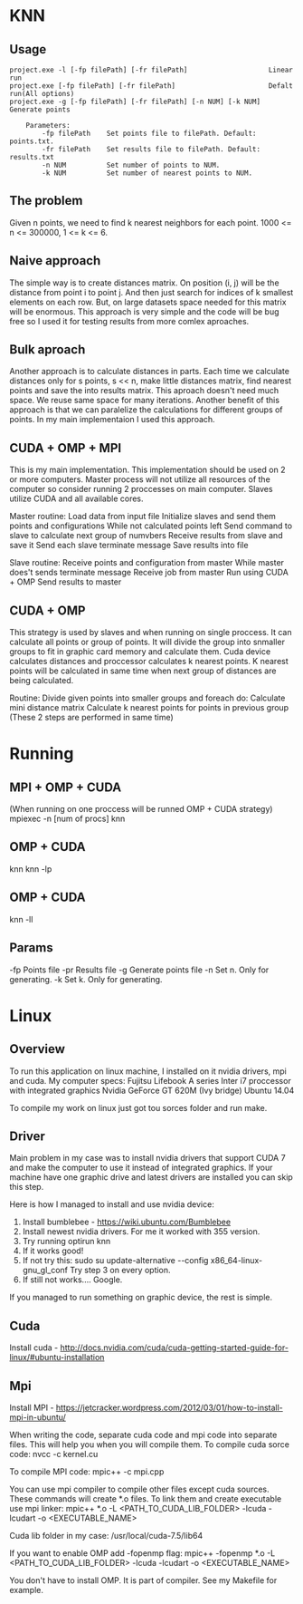 # KNN

## Usage

``` 
project.exe -l [-fp filePath] [-fr filePath]                    Linear run
project.exe [-fp filePath] [-fr filePath]                       Defalt run(All options)
project.exe -g [-fp filePath] [-fr filePath] [-n NUM] [-k NUM]  Generate points

    Parameters:
        -fp filePath    Set points file to filePath. Default: points.txt.
        -fr filePath    Set results file to filePath. Default: results.txt
        -n NUM          Set number of points to NUM.
        -k NUM          Set number of nearest points to NUM.
```

##  The problem
Given n points, we need to find k nearest neighbors for each point. 1000 <= n <= 300000, 1 <= k <= 6.

## Naive approach
The simple way is to create distances matrix. 
On position (i, j) will be the distance from point i to point j.
And then just search for indices of k smallest elements on each row.
But, on large datasets space needed for this matrix will be enormous.
This approach is very simple and the code will be bug free so I used it for testing results from more comlex aproaches.

## Bulk aproach
Another approach is to calculate distances in parts. Each time we calculate distances only for s points, s << n, make little distances matrix, find nearest points and save the into results matrix.
This aproach doesn't need much space. We reuse same space for many iterations. Another benefit of this approach is that we can paralelize the calculations for different groups of points.
In my main implementaion I used this approach.

## CUDA + OMP + MPI
This is my main implementation. This implementation should be used on 2 or more computers.
Master process will not utilize all resources of the computer so consider running 2 proccesses on main computer.
Slaves utilize CUDA and all available cores.

Master routine:
	Load data from input file
	Initialize slaves and send them points and configurations
	While not calculated points left
		Send command to slave to calculate next group of numvbers
		Receive results from slave and save it
	Send each slave terminate message
	Save results into file

Slave routine:
	Receive points and configuration from master
	While master does't sends terminate message 
		Receive job from master
		Run using CUDA + OMP
		Send results to master


## CUDA + OMP
This strategy is used by slaves and when running on single proccess.
It can calculate all points or group of points.
It will divide the group into snmaller groups to fit in graphic card memory and calculate them.
Cuda device calculates distances and proccessor calculates k nearest points.
K nearest points will be calculated in same time when next group of distances are being calculated.

Routine:
	Divide given points into smaller groups and foreach do:
		Calculate mini distance matrix
		Calculate k nearest points for points in previous group
		(These 2 steps are performed in same time)


# Running
## MPI + OMP + CUDA
(When running on one proccess will be runned OMP + CUDA strategy)
mpiexec -n [num of procs] knn

## OMP + CUDA
knn
knn -lp

## OMP + CUDA
knn -ll

## Params
-fp	Points file
-pr	Results file
-g	Generate points file
-n	Set n. Only for generating.
-k	Set k. Only for generating.

# Linux
## Overview
To run this application on linux machine, I installed on it nvidia drivers, mpi and cuda.
My computer specs:
Fujitsu Lifebook A series
Inter i7 proccessor with integrated graphics
Nvidia GeForce GT 620M (Ivy bridge)
Ubuntu 14.04

To compile my work on linux just got tou sorces folder and run make.

## Driver
Main problem in my case was to install nvidia drivers that support CUDA 7 and make the computer to use it instead of integrated graphics. 
If your machine have one graphic drive and latest drivers are installed you can skip this step.

Here is how I managed to install and use nvidia device:
1. Install bumblebee - https://wiki.ubuntu.com/Bumblebee
2. Install newest nvidia drivers. For me it worked with 355 version.
3. Try running 
	optirun knn
4. If it works good!
5. If not try this:
	sudo su
	update-alternative --config x86_64-linux-gnu_gl_conf
	Try step 3 on every option.
6. If still not works.... Google.

If you managed to run something on graphic device, the rest is simple.

## Cuda
Install cuda - http://docs.nvidia.com/cuda/cuda-getting-started-guide-for-linux/#ubuntu-installation

## Mpi
Install MPI - https://jetcracker.wordpress.com/2012/03/01/how-to-install-mpi-in-ubuntu/

When writing the code, separate cuda code and mpi code into separate files. This will help you when you will compile them.
To compile cuda sorce code:
nvcc -c kernel.cu

To compile MPI code:
mpic++ -c mpi.cpp

You can use mpi compiler to compile other files except cuda sources.
These commands will create *.o files. To link them and create executable use mpi linker:
mpic++ *.o -L <PATH_TO_CUDA_LIB_FOLDER> -lcuda -lcudart -o <EXECUTABLE_NAME>

Cuda lib folder in my case: /usr/local/cuda-7.5/lib64

If you want to enable OMP add -fopenmp flag:
mpic++ -fopenmp *.o -L <PATH_TO_CUDA_LIB_FOLDER> -lcuda -lcudart -o <EXECUTABLE_NAME>

You don't have to install OMP. It is part of compiler.
See my Makefile for example.
